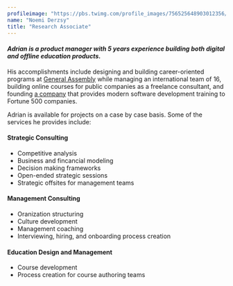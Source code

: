 ```yaml
---
profileimage: "https://pbs.twimg.com/profile_images/756525648903012356/u3_e9zKy.jpg"
name: "Noemi Derzsy"
title: "Research Associate"
---
```


#### *Adrian is a product manager with 5 years experience building both digital and offline education products.*

His accomplishments include designing and building career-oriented programs at [General Assembly](http://generalassemb.ly) while managing an international team of 16, building online courses for public companies as a freelance consultant, and founding [a company](http://www.wheelhouse.io) that provides modern software development training to Fortune 500 companies.

Adrian is available for projects on a case by case basis. Some of the services he provides include:

#### Strategic Consulting
* Competitive analysis
* Business and fincancial modeling
* Decision making frameworks
* Open-ended strategic sessions
* Strategic offsites for management teams

#### Management Consulting
* Oranization structuring
* Culture development
* Management coaching
* Interviewing, hiring, and onboarding process creation

#### Education Design and Management
* Course development
* Process creation for course authoring teams
